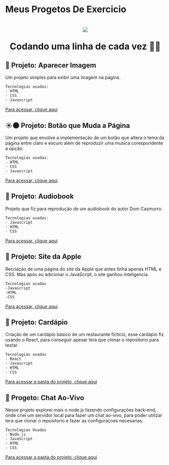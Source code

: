 # Meus Progetos De Exercicio
<h1 align="center">
<img src="https://media.giphy.com/media/v1.Y2lkPTc5MGI3NjExZXl5YWdqYWZsZXh6ZzBjNGt0b2w5YTVjbXJvb3UycmlqenRuZ3FmeSZlcD12MV9pbnRlcm5hbF9naWZfYnlfaWQmY3Q9Zw/j3mdQpQ9SKxFOWs9gy/giphy.gif"/>
<p>Codando uma linha de cada vez 👨‍💻</p>
</h1>
 
## 👀 Projeto: Aparecer Imagem 
Um projeto simples para exibir uma imagem na página.

    Tecnologias usadas: 
    - HTML
    - CSS
    - Javascript


[Para acessar, clique aqui](https://wallacemt.github.io/Projetos-de-Exercicio/Projeto-aparecer-imagem-na-tela/Metflix.html)


## ☀🌑 Projeto: Botão que Muda a Página
Um projeto que envolve a implementação de um botão que altera o tema da página entre claro e escuro alem de reproduzir uma musica corespondente a opção.

    Tecnologias usadas:
    - HTML
    - CSS
    - Javascript


[Para acessar, clique aqui](https://wallacemt.github.io/Projetos-de-Exercicio/Projeto-alegre-ou-sombrio/index.html)

## 📖 Projeto: Audiobook
Projeto que fiz para reprodução de um audiobook do autor Dom Casmurro.

    Tecnologias usadas:
    - Javascript
    - HTML
    - CSS


[Para acessar, clique aqui](https://wallacemt.github.io/Projetos-de-Exercicio/Projeto-audiobook-Javascript/index.html)

## 🍎 Projeto: Site da Apple
Recriação de uma página do site da Apple que antes tinha apenas HTML e CSS. Mas após eu adicionar o JavaScript, o site ganhou inteligencia.

    Tecnologias usadas
    -Javascript
    -HTML
    -CSS


[Para acessar, clique aqui](https://wallacemt.github.io/Projetos-de-Exercicio/Projeto-pagina-apple/index.html)

## 📕 Projeto: Cardápio
Criação de um cardápio básico de um restaurante fictício, esse cardápio fiz usando o React, para conseguir apesar tera que clonar o repositorio para testar.

    Tecnologias usadas
    - React
    - Javascript
    - HTML
    - CSS


[Para acessar a pasta do projeto, clique aqui](https://github.com/wallacemt/Projetos-de-Exercicio/tree/main/Projeto-cardapio/restaurante)

## 💌 Progeto: Chat Ao-Vivo
Nesse projeto explorei mais o node.js fazendo configurações back-end, onde criei um servidor local para fazer um chat ao-vivo, para poder utilizar tera que clonar o repositorio e fazer as configuraçoes necesarias.

    Tecnologias Usadas
    - Node.js
    - JavaScript
    - HTML
    - CSS


[Para acessar a pasta do projeto, clique aqui](https://github.com/wallacemt/Projetos-de-Exercicio/tree/main/Projeto-chat)

